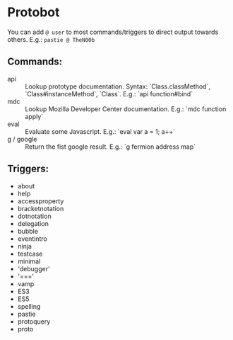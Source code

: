 # Protobot

You can add `@ user` to most commands/triggers to direct output towards others. E.g.: `pastie @ TheN00b`

## Commands:

<dl>
  <dt>api</dt>
  <dd>Lookup prototype documentation. Syntax: `Class.classMethod`, `Class#instanceMethod`, `Class`. E.g.: `api function#bind`</dd>

  <dt>mdc</dt>
  <dd>Lookup Mozilla Developer Center documentation. E.g.: `mdc function apply`</dd>

  <dt>eval</dt>
  <dd>Evaluate some Javascript. E.g.: `eval var a = 1; a++`</dd>

  <dt>g / google</dt>
  <dd>Return the fist google result. E.g.: `g fermion address map`</dd>
</dl>

## Triggers:

* about
* help
* accessproperty
* bracketnotation
* dotnotation
* delegation
* bubble
* eventintro
* ninja
* testcase
* minimal
* 'debugger'
* '==='
* vamp
* ES3
* ES5
* spelling
* pastie
* protoquery
* proto

